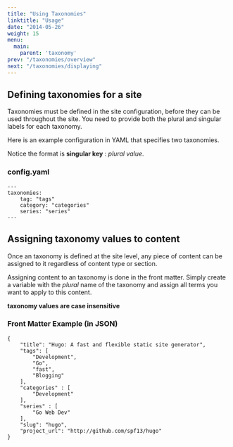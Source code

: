 ```yaml
---
title: "Using Taxonomies"
linktitle: "Usage"
date: "2014-05-26"
weight: 15
menu:
  main:
    parent: 'taxonomy'
prev: "/taxonomies/overview"
next: "/taxonomies/displaying"
---
```


## Defining taxonomies for a site

Taxonomies must be defined in the site configuration, before they can be
used throughout the site. You need to provide both the plural and
singular labels for each taxonomy.

Here is an example configuration in YAML that specifies two taxonomies.

Notice the format is **singular key** : *plural value*. 
### config.yaml

    ---
    taxonomies:
        tag: "tags"
        category: "categories"
        series: "series"
    ---

## Assigning taxonomy values to content

Once an taxonomy is defined at the site level, any piece of content
can be assigned to it regardless of content type or section.

Assigning content to an taxonomy is done in the front matter.
Simply create a variable with the *plural* name of the taxonomy
and assign all terms you want to apply to this content.

**taxonomy values are case insensitive**

### Front Matter Example (in JSON)

    {
        "title": "Hugo: A fast and flexible static site generator",
        "tags": [
            "Development",
            "Go",
            "fast",
            "Blogging"
        ],
        "categories" : [
            "Development"
        ],
        "series" : [
            "Go Web Dev"
        ],
        "slug": "hugo",
        "project_url": "http://github.com/spf13/hugo"
    }

